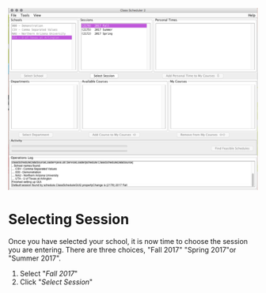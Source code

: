 ![Selecting Session](assets/3.png)
# Selecting Session
Once you have selected your school, it is now time to choose the session you are entering. There are three choices, "Fall 2017" "Spring 2017"or "Summer 2017". 
1. Select "*Fall 2017*" 
2. Click "*Select Session*"
